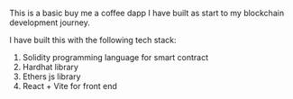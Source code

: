 This is a basic buy me a coffee dapp I have built as start to my blockchain development journey.

I have built this with the following tech stack:
1. Solidity programming language for smart contract
2. Hardhat library
3. Ethers js library
4. React + Vite for front end
